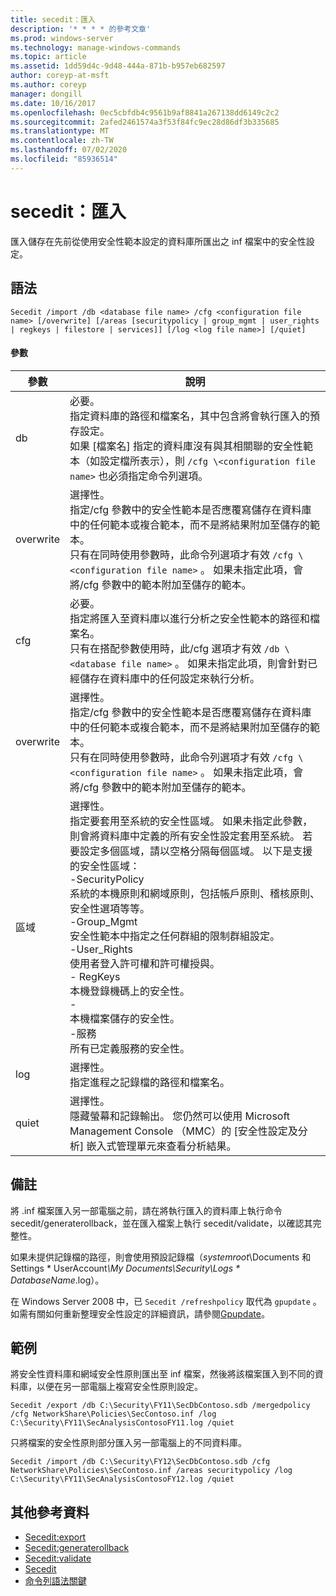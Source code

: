 ```yaml
---
title: secedit：匯入
description: '* * * * 的參考文章'
ms.prod: windows-server
ms.technology: manage-windows-commands
ms.topic: article
ms.assetid: 1dd59d4c-9d48-444a-871b-b957eb682597
author: coreyp-at-msft
ms.author: coreyp
manager: dongill
ms.date: 10/16/2017
ms.openlocfilehash: 0ec5cbfdb4c9561b9af8841a267138dd6149c2c2
ms.sourcegitcommit: 2afed2461574a3f53f84fc9ec28d86df3b335685
ms.translationtype: MT
ms.contentlocale: zh-TW
ms.lasthandoff: 07/02/2020
ms.locfileid: "85936514"
---
```

# <a name="seceditimport"></a>secedit：匯入



匯入儲存在先前從使用安全性範本設定的資料庫所匯出之 inf 檔案中的安全性設定。

## <a name="syntax"></a>語法

```
Secedit /import /db <database file name> /cfg <configuration file name> [/overwrite] [/areas [securitypolicy | group_mgmt | user_rights | regkeys | filestore | services]] [/log <log file name>] [/quiet]
```

#### <a name="parameters"></a>參數

|參數|說明|
|---------|-----------|
|db|必要。</br>指定資料庫的路徑和檔案名，其中包含將會執行匯入的預存設定。</br>如果 [檔案名] 指定的資料庫沒有與其相關聯的安全性範本（如設定檔所表示），則 `/cfg \<configuration file name>` 也必須指定命令列選項。|
|overwrite|選擇性。</br>指定/cfg 參數中的安全性範本是否應覆寫儲存在資料庫中的任何範本或複合範本，而不是將結果附加至儲存的範本。</br>只有在同時使用參數時，此命令列選項才有效 `/cfg \<configuration file name>` 。 如果未指定此項，會將/cfg 參數中的範本附加至儲存的範本。|
|cfg|必要。</br>指定將匯入至資料庫以進行分析之安全性範本的路徑和檔案名。</br>只有在搭配參數使用時，此/cfg 選項才有效 `/db \<database file name>` 。 如果未指定此項，則會針對已經儲存在資料庫中的任何設定來執行分析。|
|overwrite|選擇性。</br>指定/cfg 參數中的安全性範本是否應覆寫儲存在資料庫中的任何範本或複合範本，而不是將結果附加至儲存的範本。</br>只有在同時使用參數時，此命令列選項才有效 `/cfg \<configuration file name>` 。 如果未指定此項，會將/cfg 參數中的範本附加至儲存的範本。|
|區域|選擇性。</br>指定要套用至系統的安全性區域。 如果未指定此參數，則會將資料庫中定義的所有安全性設定套用至系統。 若要設定多個區域，請以空格分隔每個區域。 以下是支援的安全性區域：</br>-SecurityPolicy</br>    系統的本機原則和網域原則，包括帳戶原則、稽核原則、安全性選項等等。</br>-Group_Mgmt</br>    安全性範本中指定之任何群組的限制群組設定。</br>-User_Rights</br>    使用者登入許可權和許可權授與。</br>- RegKeys</br>    本機登錄機碼上的安全性。</br>-</br>    本機檔案儲存的安全性。</br>-服務</br>    所有已定義服務的安全性。|
|log|選擇性。</br>指定進程之記錄檔的路徑和檔案名。|
|quiet|選擇性。</br>隱藏螢幕和記錄輸出。 您仍然可以使用 Microsoft Management Console （MMC）的 [安全性設定及分析] 嵌入式管理單元來查看分析結果。|

## <a name="remarks"></a>備註

將 .inf 檔案匯入另一部電腦之前，請在將執行匯入的資料庫上執行命令 secedit/generaterollback，並在匯入檔案上執行 secedit/validate，以確認其完整性。

如果未提供記錄檔的路徑，則會使用預設記錄檔（*systemroot*\Documents 和 Settings \* UserAccount<em>\My Documents\Security\Logs \* DatabaseName</em>.log）。

在 Windows Server 2008 中，已 `Secedit /refreshpolicy` 取代為 `gpupdate` 。 如需有關如何重新整理安全性設定的詳細資訊，請參閱[Gpupdate](gpupdate.md)。

## <a name="examples"></a>範例

將安全性資料庫和網域安全性原則匯出至 inf 檔案，然後將該檔案匯入到不同的資料庫，以便在另一部電腦上複寫安全性原則設定。
```
Secedit /export /db C:\Security\FY11\SecDbContoso.sdb /mergedpolicy /cfg NetworkShare\Policies\SecContoso.inf /log C:\Security\FY11\SecAnalysisContosoFY11.log /quiet
```
只將檔案的安全性原則部分匯入另一部電腦上的不同資料庫。
```
Secedit /import /db C:\Security\FY12\SecDbContoso.sdb /cfg NetworkShare\Policies\SecContoso.inf /areas securitypolicy /log C:\Security\FY11\SecAnalysisContosoFY12.log /quiet
```

## <a name="additional-references"></a>其他參考資料

-   [Secedit:export](secedit-export.md)
-   [Secedit:generaterollback](secedit-generaterollback.md)
-   [Secedit:validate](secedit-validate.md)
-   [Secedit](secedit.md)
- [命令列語法關鍵](command-line-syntax-key.md)